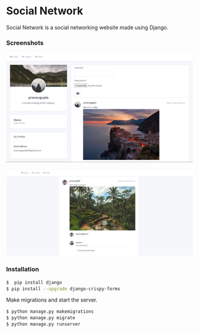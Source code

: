 # Social Network

Social Network is a social networking website made using Django.

### Screenshots
![](Social%20Network/screenshots/social2.png)

![](Social%20Network/screenshots/social.png)

### Installation

```sh
$  pip install django
$ pip install --upgrade django-crispy-forms
```

Make migrations and start the server.
```sh
$ python manage.py makemigrations
$ python manage.py migrate
$ python manage.py runserver
```
